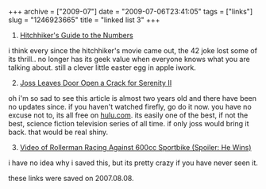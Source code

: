 +++
archive = ["2009-07"]
date = "2009-07-06T23:41:05"
tags = ["links"]
slug = "1246923665"
title = "linked list 3"
+++

1) [Hitchhiker's Guide to the Numbers][1]

i think every since the hitchhiker's movie came out, the 42 joke lost some
of its thrill.. no longer has its geek value when everyone knows what you
are talking about. still a clever little easter egg in apple iwork.

2) [Joss Leaves Door Open a Crack for Serenity II][2]

oh i'm so sad to see this article is almost two years old and there have
been no updates since. if you haven't watched firefly, go do it now. you
have no excuse not to, its all free on [hulu.com][3]. its easily one of
the best, if not the best, science fiction television series of all time.
if only joss would bring it back. that would be real shiny.

3) [Video of Rollerman Racing Against 600cc Sportbike (Spoiler: He
Wins)][4]

i have no idea why i saved this, but its pretty crazy if you have never
seen it.

these links were saved on 2007.08.08.

[1]: http://www.flickr.com/photos/bomberstudios/1052223330/
[2]: http://www.sliceofscifi.com/2007/08/07/joss-leaves-door-open-a-crack-for-serenity-ii/
[3]: http://www.hulu.com/firefly
[4]: http://gizmodo.com/gadgets/faster-faster/video-of-rollerman-racing-against-600cc-sportbike-spoiler-he-wins-287158.php

